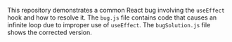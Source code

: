 This repository demonstrates a common React bug involving the `useEffect` hook and how to resolve it. The `bug.js` file contains code that causes an infinite loop due to improper use of `useEffect`.  The `bugSolution.js` file shows the corrected version.